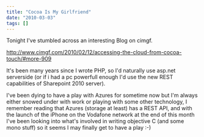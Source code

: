 ```yaml
---
title: "Cocoa Is My Girlfriend"
date: "2010-03-03"
tags: []
---
```


Tonight I've stumbled across an interesting Blog on cimgf.

<http://www.cimgf.com/2010/02/12/accessing-the-cloud-from-cocoa-touch/#more-909>

It's been many years since I wrote PHP, so I'd naturally use asp.net serverside (or if i had a pc powerfull enough I'd use the new REST capabilities of Sharepoint 2010 server).

I've been dying to have a play with Azures for sometime now but I'm always either snowed under with work or playing with some other technology, I remember reading that Azures (storage at least) has a REST API, and with the launch of the iPhone on the Vodafone network at the end of this month I've been looking into what's involved in writing objective C (and some mono stuff) so it seems I may finally get to have a play :-)
